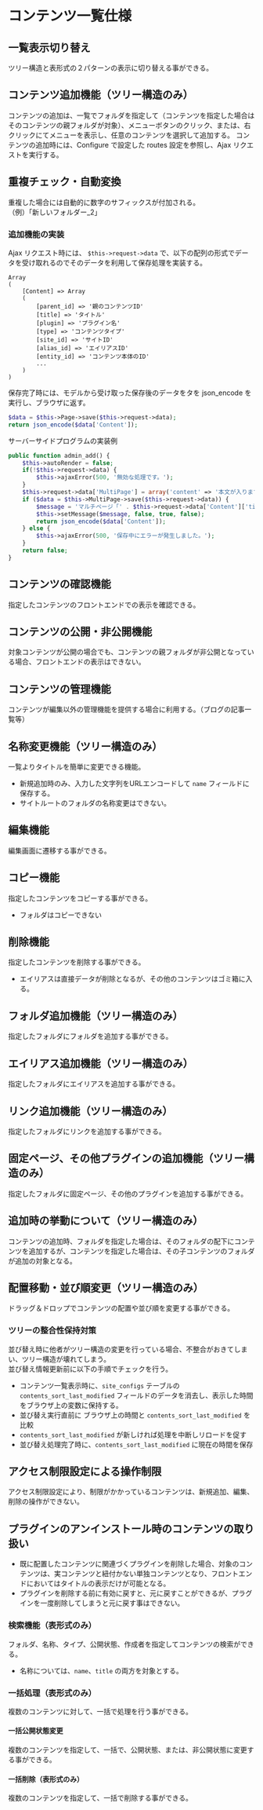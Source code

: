# コンテンツ一覧仕様

## 一覧表示切り替え
ツリー構造と表形式の２パターンの表示に切り替える事ができる。

## コンテンツ追加機能（ツリー構造のみ）
コンテンツの追加は、一覧でフォルダを指定して（コンテンツを指定した場合はそのコンテンツの親フォルダが対象）、メニューボタンのクリック、または、右クリックにてメニューを表示し、任意のコンテンツを選択して追加する。
コンテンツの追加時には、Configure で設定した routes 設定を参照し、Ajax リクエストを実行する。

## 重複チェック・自動変換

重複した場合には自動的に数字のサフィックスが付加される。  
（例）「新しいフォルダー_2」

### 追加機能の実装
Ajax リクエスト時には、 `$this->request->data` で、以下の配列の形式でデータを受け取れるのでそのデータを利用して保存処理を実装する。

	Array
	(
		[Content] => Array
		(
			[parent_id] => '親のコンテンツID'
			[title] => 'タイトル'
			[plugin] => 'プラグイン名'
			[type] => 'コンテンツタイプ'
			[site_id] => 'サイトID'
			[alias_id] => 'エイリアスID'
			[entity_id] => 'コンテンツ本体のID'
			...
		)
	)

保存完了時には、モデルから受け取った保存後のデータをタを json_encode を実行し、ブラウザに返す。

```php
$data = $this->Page->save($this->request->data);
return json_encode($data['Content']);
```

サーバーサイドプログラムの実装例

```php
public function admin_add() {
	$this->autoRender = false;
	if(!$this->request->data) {
		$this->ajaxError(500, '無効な処理です。');
	}
	$this->request->data['MultiPage'] = array('content' => '本文が入ります。本文が入ります。本文が入ります。');
	if ($data = $this->MultiPage->save($this->request->data)) {
		$message = 'マルチページ「' . $this->request->data['Content']['title'] . '」を追加しました。';
		$this->setMessage($message, false, true, false);
		return json_encode($data['Content']);
	} else {
		$this->ajaxError(500, '保存中にエラーが発生しました。');
	}
	return false;
}
```

## コンテンツの確認機能
指定したコンテンツのフロントエンドでの表示を確認できる。

## コンテンツの公開・非公開機能
対象コンテンツが公開の場合でも、コンテンツの親フォルダが非公開となっている場合、フロントエンドの表示はできない。

## コンテンツの管理機能
コンテンツが編集以外の管理機能を提供する場合に利用する。（ブログの記事一覧等）

## 名称変更機能（ツリー構造のみ）
一覧よりタイトルを簡単に変更できる機能。  
- 新規追加時のみ、入力した文字列をURLエンコードして `name` フィールドに保存する。  
- サイトルートのフォルダの名称変更はできない。

## 編集機能
編集画面に遷移する事ができる。

## コピー機能
指定したコンテンツをコピーする事ができる。
- フォルダはコピーできない

## 削除機能
指定したコンテンツを削除する事ができる。
- エイリアスは直接データが削除となるが、その他のコンテンツはゴミ箱に入る。

## フォルダ追加機能（ツリー構造のみ）
指定したフォルダにフォルダを追加する事ができる。

## エイリアス追加機能（ツリー構造のみ）
指定したフォルダにエイリアスを追加する事ができる。

## リンク追加機能（ツリー構造のみ）
指定したフォルダにリンクを追加する事ができる。

## 固定ページ、その他プラグインの追加機能（ツリー構造のみ）
指定したフォルダに固定ページ、その他のプラグインを追加する事ができる。

## 追加時の挙動について（ツリー構造のみ）
コンテンツの追加時、フォルダを指定した場合は、そのフォルダの配下にコンテンツを追加するが、コンテンツを指定した場合は、その子コンテンツのフォルダが追加の対象となる。

## 配置移動・並び順変更（ツリー構造のみ）
ドラッグ＆ドロップでコンテンツの配置や並び順を変更する事ができる。

### ツリーの整合性保持対策
並び替え時に他者がツリー構造の変更を行っている場合、不整合がおきてしまい、ツリー構造が壊れてしまう。  
並び替え情報更新前に以下の手順でチェックを行う。
- コンテンツ一覧表示時に、`site_configs` テーブルの `contents_sort_last_modified` フィールドのデータを消去し、表示した時間をブラウザ上の変数に保持する。
- 並び替え実行直前に ブラウザ上の時間と `contents_sort_last_modified` を比較
- `contents_sort_last_modified` が新しければ処理を中断しリロードを促す
- 並び替え処理完了時に、`contents_sort_last_modified` に現在の時間を保存

## アクセス制限設定による操作制限
アクセス制限設定により、制限がかかっているコンテンツは、新規追加、編集、削除の操作ができない。

## プラグインのアンインストール時のコンテンツの取り扱い
- 既に配置したコンテンツに関連づくプラグインを削除した場合、対象のコンテンツは、実コンテンツと紐付かない単独コンテンツとなり、フロントエンドにおいてはタイトルの表示だけが可能となる。
- プラグインを削除する前に有効に戻すと、元に戻すことができるが、プラグインを一度削除してしまうと元に戻す事はできない。
 
### 検索機能（表形式のみ）
フォルダ、名称、タイプ、公開状態、作成者を指定してコンテンツの検索ができる。
- 名称については、`name`、`title` の両方を対象とする。

### 一括処理（表形式のみ）
複数のコンテンツに対して、一括で処理を行う事ができる。

#### 一括公開状態変更
複数のコンテンツを指定して、一括で、公開状態、または、非公開状態に変更する事ができる。

#### 一括削除（表形式のみ）
複数のコンテンツを指定して、一括で削除する事ができる。